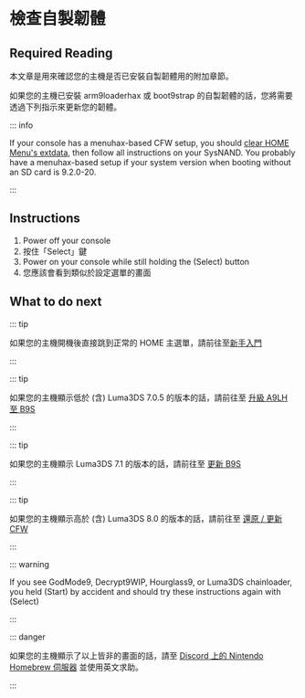 # 檢查自製韌體

## Required Reading

本文章是用來確認您的主機是否已安裝自製韌體用的附加章節。

如果您的主機已安裝 arm9loaderhax 或 boot9strap 的自製韌體的話，您將需要透過下列指示來更新您的韌體。

::: info

If your console has a menuhax-based CFW setup, you should [clear HOME Menu's extdata](troubleshooting-post-install), then follow all instructions on your SysNAND. You probably have a menuhax-based setup if your system version when booting without an SD card is 9.2.0-20.

:::

## Instructions

1. Power off your console
2. 按住「Select」鍵
3. Power on your console while still holding the (Select) button
4. 您應該會看到類似於設定選單的畫面

## What to do next

::: tip

如果您的主機開機後直接跳到正常的 HOME 主選單，請前往至[新手入門](get-started)

:::

::: tip

如果您的主機顯示低於 (含) Luma3DS 7.0.5 的版本的話，請前往至 [升級 A9LH 至 B9S](a9lh-to-b9s)

:::

::: tip

如果您的主機顯示 Luma3DS 7.1 的版本的話，請前往至 [更新 B9S](a9lh-to-b9s)

:::

::: tip

如果您的主機顯示高於 (含) Luma3DS 8.0 的版本的話，請前往至 [還原 / 更新 CFW](restoring-updating-cfw)

:::

::: warning

If you see GodMode9, Decrypt9WIP, Hourglass9, or Luma3DS chainloader, you held (Start) by accident and should try these instructions again with (Select)

:::

::: danger

如果您的主機顯示了以上皆非的畫面的話，請至 [Discord 上的 Nintendo Homebrew 伺服器](https://discord.gg/MWxPgEp) 並使用英文求助。

:::
